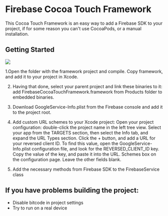 # Firebase Cocoa Touch Framework

This Cocoa Touch Framework is an easy way to add a Firebase SDK to your project, if for some reason you can't use CocoaPods, or a manual installation.

## Getting Started

![](FIRGuide.gif)

1.Open the folder with the framework project and compile. Copy framework, and add it to your project in Xcode.

2. Having that done, select your parent project and link these binaries to it: 
    add FirebaseCocoaTouchFramework.framework from Products folder to embedded binaries.
    
3. Download GoogleService-Info.plist from the Firebase console and add it to the project root.

4. Add custom URL schemes to your Xcode project:
    Open your project configuration: double-click the project name in the left tree view. Select your app from the TARGETS section, then select the Info tab, and expand the URL Types section.
    Click the + button, and add a URL for your reversed client ID. To find this value, open the GoogleService-Info.plist configuration file, and look for the REVERSED_CLIENT_ID key. Copy the value of the key, and paste it into the URL. Schemes box on the configuration page. Leave the other fields blank.

5. Add the necessary methods from Firebase SDK to the FirebaseService class


## If you have problems building the project:
- Disable bitcode in project settings
- Try to run on a real device

